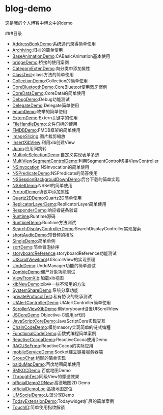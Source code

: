 # blog-demo
这是我的个人博客中博文中的demo

###目录
* [AddressBookDemo](AddressBookDemo):系统通讯录得简单使用
* [Archiving](Archiving):归档的简单使用
* [BaseAnimationDemo](BaseAnimationDemo):CABasicAnimation基本使用
* [bridgeDemo](bridgeDemo):桥接的使用案例
* [CategoryExtenDemo](CategoryExtenDemo):向分类中添加属性
* [ClassTest](ClassTest):class方法的简单使用
* [CollectionDemo](CollectionDemo):Collection的简单使用
* [CoreBluetoothDemo](CoreBluetoothDemo):CoreBluetoot使用蓝牙案例
* [CoreDataDemo](CoreDataDemo):CoreData的简单使用
* [DebugDemo](DebugDemo):Debug功能测试
* [DelegateDemo](DelegateDemo):Delegate简单使用
* [enumDemo](enumDemo):枚举的简单使用
* [ExternDemo](ExternDemo):Extern关键字的使用
* [FileHandleDemo](FileHandleDemo):文件句柄的使用
* [FMDBDemo](FMDBDemo):FMDB框架的简单使用
* [ImageSlicing](ImageSlicing):图片裁剪缩放
* [InsertXibView](InsertXibView):利用xib创建View
* [Jump](Jump):应用间跳转
* [MultipleSelectionDemo](MultipleSelectionDemo):自定义实现表单多选
* [MultiViewSegmentControlDemo](MultiViewSegmentControlDemo):利用SegmentControl切换ViewController
* [NSInvocation](NSInvocation):NSInvocation的简单使用
* [NSPredicateDemo](NSPredicateDemo):NSPredicate的简答使用
* [NSSessionBackgroudDownDemo](NSSessionBackgroudDownDemo):后台下载的简单实现
* [NSSetDemo](NSSetDemo):NSSet的简单使用
* [ProtrolDemo](ProtrolDemo):协议中添加属性
* [Quartz2DDemo](Quartz2DDemo):Quartz2D简单使用
* [ReplicatorLayerDemo](ReplicatorLayerDemo):ReplicatorLayer简单使用
* [ResponderDemo](ResponderDemo):响应者链条验证
* [Runtime](Runtime):Runtime源码
* [RuntimeDemo](RuntimeDemo):Runtime方法测试
* [SearchDisplayControllerDemo](SearchDisplayController):SearchDisplayController实现搜索
* [shortAudioDemo](shortAudioDemo):短音频的播放
* [SingleDemo](SingleDemo):简单单例
* [sortDemo](sortDemo):简单冒泡排序
* [storyboardReference](storyboardReference):storyboardReference功能测试
* [UIScrollViewImpl](UIScrollViewImpl):UIScrollView的实现原理
* [UndoDemo](UndoDemo):UndoManager功能的简单测试
* [ZombieDemo](ZombieDemo):僵尸对象功能测试
* [ViewFromXib](ViewFromXib):加载xib视图
* [xibNewDemo](xibNewDemo):xib中一些不常用的方法
* [SystemShareDemo](SystemShareDemo):系统分享功能
* [privateProtocolTest](privateProtocolTest):私有协议的继承测试
* [UIAlertControllerDemo](UIAlertControllerDemo):UIAlertController简单使用
* [ScrollerViewXibDemo](ScrollerViewXibDemo):用storyboard设置UIScrollView
* [JSCoreDemo](JSCoreDemo):Objective-C调用js代码
* [JavaScriptCoreDemo](JavaScriptCoreDemo):JavaScriptCore实现交互
* [ChainCodeDemo](ChainCodeDemo):模仿masory实现简单的链式编程
* [FunctionalCodeDemo](FunctionalCodeDemo):函数式编程简单案例
* [ReactiveCocoaDemo](ReactiveCocoaDemo):ReactiveCocoa使用Demo
* [RACUSeFrmo](RACUSeFrmo):ReactiveCocoa的实际应用
* [mobileServiceDemo](mobileServiceDemo):Socket建立链接服务器端
* [GroupChat](GroupChat):组聊的简单实现
* [baiduMapDemo](baiduMapDemo):百度地图简单使用
* [BMKOCDemo](BMKOCDemo):百度地图Demo
* [ThroughTest](ThroughTest):同级View的穿透效果
* [officialDemo2DNew](officialDemo2DNew):高德地图2D Demo
* [officialDemoLoc](officialDemoLoc):高德地图定位
* [UMSocialDemo](UMSocialDemo):友盟分享Demo
* [TodayExtensionDemo](TodayExtensionDemo):Todaywidget扩展的简单案例
* [TouchID](TouchID):简单使用指纹解锁